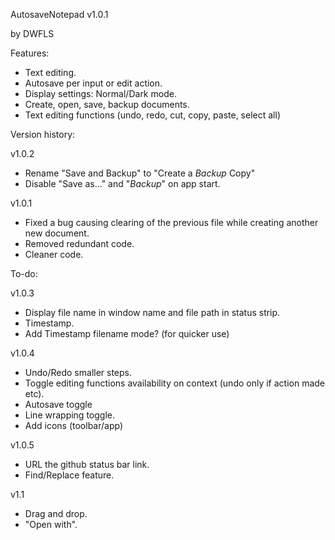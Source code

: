 AutosaveNotepad v1.0.1


by DWFLS


Features:
- Text editing.
- Autosave per input or edit action.
- Display settings: Normal/Dark mode.
- Create, open, save, backup documents.
- Text editing functions (undo, redo, cut, copy, paste, select all)

Version history:

v1.0.2

- Rename "Save and Backup" to "Create a *Backup* Copy"
- Disable "Save as..." and "*Backup*" on app start.

v1.0.1

- Fixed a bug causing clearing of the previous file while creating another new document.
- Removed redundant code.
- Cleaner code.


To-do:

v1.0.3

- Display file name in window name and file path in status strip.
- Timestamp.
- Add Timestamp filename mode? (for quicker use)


v1.0.4

- Undo/Redo smaller steps.
- Toggle editing functions availability on context (undo only if action made etc).
- Autosave toggle
- Line wrapping toggle.
- Add icons (toolbar/app)


v1.0.5

- URL the github status bar link.
- Find/Replace feature.


v1.1

- Drag and drop.
- "Open with".
